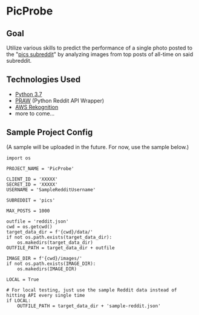 # PicProbe

## Goal
Utilize various skills to predict the performance of a single photo posted to the "[pics subreddit](https://www.reddit.com/r/pics)" by analyzing images from top posts of all-time on said subreddit.

## Technologies Used
- [Python 3.7](https://www.python.org/downloads/release/python-370/)
- [PRAW](https://praw.readthedocs.io/en/latest/) (Python Reddit API Wrapper)
- [AWS Rekognition](https://aws.amazon.com/rekognition/)
- more to come...

## Sample Project Config
(A sample will be uploaded in the future. For now, use the sample below.)
```
import os

PROJECT_NAME = 'PicProbe'

CLIENT_ID = 'XXXXX'
SECRET_ID = 'XXXXX'
USERNAME = 'SampleRedditUsername'

SUBREDDIT = 'pics'

MAX_POSTS = 1000

outfile = 'reddit.json'
cwd = os.getcwd()
target_data_dir = f'{cwd}/data/'
if not os.path.exists(target_data_dir):
    os.makedirs(target_data_dir)
OUTFILE_PATH = target_data_dir + outfile

IMAGE_DIR = f'{cwd}/images/'
if not os.path.exists(IMAGE_DIR):
    os.makedirs(IMAGE_DIR)

LOCAL = True

# For local testing, just use the sample Reddit data instead of hitting API every single time
if LOCAL:
    OUTFILE_PATH = target_data_dir + 'sample-reddit.json'
```
